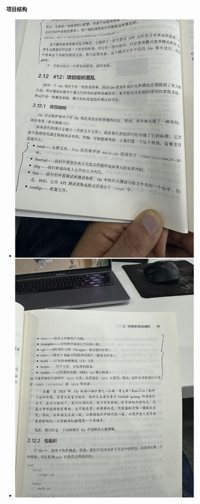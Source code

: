 #### 项目结构

- ![项目结构1.jpg](..%2Fstatic%2F%E9%A1%B9%E7%9B%AE%E7%BB%93%E6%9E%841.jpg)
- ![项目结构2.jpg](..%2Fstatic%2F%E9%A1%B9%E7%9B%AE%E7%BB%93%E6%9E%842.jpg)
